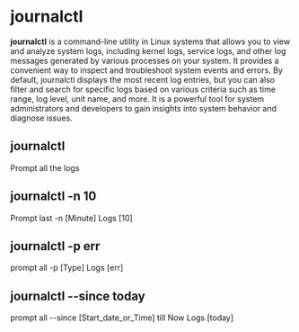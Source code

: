 # journalctl 

<b>journalctl</b> is a command-line utility in Linux systems that allows you to view and analyze system logs, including kernel logs, service logs, and other log messages generated by various processes on your system. It provides a convenient way to inspect and troubleshoot system events and errors. By default, journalctl displays the most recent log entries, but you can also filter and search for specific logs based on various criteria such as time range, log level, unit name, and more. It is a powerful tool for system administrators and developers to gain insights into system behavior and diagnose issues.


## journalctl  
Prompt all the logs

## journalctl -n 10 
Prompt last -n [Minute] Logs [10]

## journalctl -p err
prompt all -p [Type] Logs [err]

## journalctl --since today
prompt all --since [Start_date_or_Time] till Now Logs [today]

